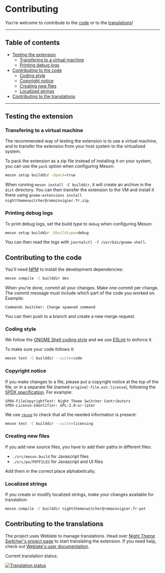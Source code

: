 <!--
SPDX-FileCopyrightText: Night Theme Switcher Contributors
SPDX-License-Identifier: CC-BY-SA-4.0
-->

# Contributing <!-- omit in toc -->

You're welcome to contribute to the [code](#contributing-to-the-code) or to the [translations](#contributing-to-the-translations)!

---

## Table of contents <!-- omit in toc -->

- [Testing the extension](#testing-the-extension)
	- [Transfering to a virtual machine](#transfering-to-a-virtual-machine)
	- [Printing debug logs](#printing-debug-logs)
- [Contributing to the code](#contributing-to-the-code)
	- [Coding style](#coding-style)
	- [Copyright notice](#copyright-notice)
	- [Creating new files](#creating-new-files)
	- [Localized strings](#localized-strings)
- [Contributing to the translations](#contributing-to-the-translations)

---

## Testing the extension

### Transfering to a virtual machine

The recommended way of testing the extension is to use a virtual machine, and to transfer the extension from your host system to the virtualized system.

To pack the extension as a zip file instead of installing it on your system, you can use the `pack` option when configuring Meson:

```bash
meson setup builddir -Dpack=true
```

When running `meson install -C builddir`, it will create an archive in the `dist` directory. You can then transfer the extension to the VM and install it there using `gnome-extensions install nightthemeswitcher@romainvigier.fr.zip`.

### Printing debug logs

To print debug logs, set the build type to `debug` when configuring Meson:

```bash
meson setup builddir -Dbuildtype=debug
```

You can then read the logs with `journalctl -f /usr/bin/gnome-shell`.

## Contributing to the code

You'll need [NPM](https://www.npmjs.com/) to install the development dependencies:

```bash
meson compile -C builddir dev
```

When you're done, commit all your changes. Make one commit per change. The commit message must include which part of the code you worked on. Example:

```
Commands Switcher: Change spawned command
```

You can then push to a branch and create a new merge request.

### Coding style

We follow the [GNOME Shell coding style](https://gitlab.gnome.org/GNOME/gnome-shell/-/blob/HEAD/HACKING.md) and we use [ESLint](https://eslint.org/) to enforce it.

To make sure your code follows it:

```bash
meson test -C builddir --suite=code
```

### Copyright notice

If you make changes to a file, please put a copyright notice at the top of the file, or in a separate file (named `original-file.ext.license`), following the [SPDX specification](https://spdx.dev/). For example:

```
SPDX-FileCopyrightText: Night Theme Switcher Contributors
SPDX-License-Identifier: GPL-3.0-or-later
```

We use [`reuse`](https://reuse.software/) to check that all the needed information is present:

```bash
meson test -C builddir --suite=licensing
```

### Creating new files

If you add new source files, you have to add their paths in different files:

- `./src/meson.build` for Javascript files
- `./src/po/POTFILES` for Javascript and UI files

Add them in the correct place alphabetically.

### Localized strings

If you create or modify localized strings, make your changes available for translation:

```bash
meson compile -C builddir nightthemeswitcher@romainvigier.fr-pot
```

## Contributing to the translations

The project uses Weblate to manage translations. Head over [Night Theme Switcher's project page](https://hosted.weblate.org/projects/night-theme-switcher/) to start translating the extension. If you need help, check out [Weblate's user documentation](https://docs.weblate.org/en/latest/user/translating.html).

Current translation status:

[![Translation status](https://hosted.weblate.org/widgets/night-theme-switcher/-/multi-auto.svg)](https://hosted.weblate.org/engage/night-theme-switcher/)
